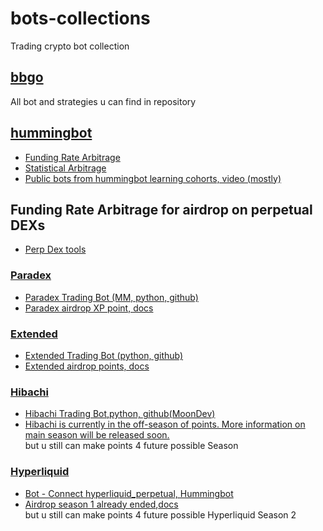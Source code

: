 # bots-collections
Trading crypto bot collection

## [bbgo](https://github.com/c9s/bbgo)
All bot and strategies u can find in repository

## [hummingbot](https://github.com/hummingbot/hummingbot)
- [Funding Rate Arbitrage](./hummingbot/fund-arb.md)
- [Statistical Arbitrage](./hummingbot/stat-arb.md)
- [Public bots from hummingbot learning cohorts, video (mostly)](https://www.botcamp.xyz/cohorts)

## Funding Rate Arbitrage for airdrop on perpetual DEXs
- [Perp Dex tools](https://ghzperpdextools.vercel.app)

### [Paradex](https://app.paradex.trade/r/baselax)
- [Paradex Trading Bot (MM, python, github)](https://github.com/Ham1et/paradex-bot)
- [Paradex airdrop XP point, docs](https://docs.paradex.trade/xp-referrals/xp)

### [Extended](https://app.extended.exchange)
- [Extended Trading Bot (python, github)](https://github.com/ericeric0101/Extended_Dex_Bot)
- [Extended airdrop points, docs](https://docs.extended.exchange/extended-resources/points)

### [Hibachi](https://hibachi.xyz/r/RA2J3V52TQ)
- [Hibachi Trading Bot,python, github(MoonDev)](https://github.com/moondevonyt/Hibachi-Crypto-Exchange-Trading-Python-Examples)
- [Hibachi is currently in the off-season of points. More information on main season will be released soon.](https://docs.hibachi.xyz/hibachi-rewards/points)  
   but u still can make points 4 future possible Season  
   
### [Hyperliquid](https://app.hyperliquid.xyz/)
- [Bot - Connect hyperliquid_perpetual, Hummingbot](https://hummingbot.org/blog/funding-rate-arbitrage-and-creating-vaults-on-hyperliquid/)
- [Airdrop season 1 already ended](https://www.coingecko.com/learn/what-is-hyperliquid-and-what-the-hyperliquid-airdrop-means-for-defi),[docs](https://hyperliquid.gitbook.io/hyperliquid-docs/points)  
 but u still can make points 4 future possible Hyperliquid Season 2

